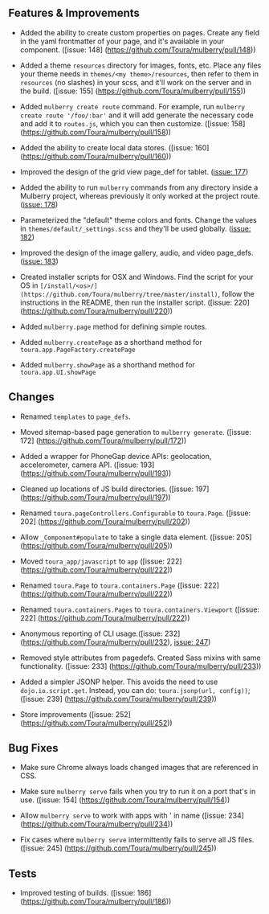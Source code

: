 ## Features & Improvements
* Added the ability to create custom properties on pages. Create any field in the yaml frontmatter of your page, and it's available in your component. ([issue: 148]
(https://github.com/Toura/mulberry/pull/148))

* Added a theme `resources` directory for images, fonts, etc. Place any files your theme needs in `themes/<my theme>/resources`, then refer to them in `resources` (no slashes) in your scss, and it'll work on the server and in the build. ([issue: 155]
(https://github.com/Toura/mulberry/pull/155))

* Added `mulberry create route` command. For example, run `mulberry create route '/foo/:bar'` and it will add generate the necessary code and add it to `routes.js`, which you can then customize. ([issue: 158]
(https://github.com/Toura/mulberry/pull/158))

* Added the ability to create local data stores.
([issue: 160]
(https://github.com/Toura/mulberry/pull/160))

* Improved the design of the grid view page_def for tablet. ([issue: 177](https://github.com/Toura/mulberry/pull/177))

* Added the ability to run `mulberry` commands from any directory inside a Mulberry project, whereas previously it only worked at the project route. ([issue: 178](https://github.com/Toura/mulberry/pull/178))

* Parameterized the "default" theme colors and fonts. Change the values in `themes/default/_settings.scss` and they'll be used globally. ([issue: 182](https://github.com/Toura/mulberry/pull/182))

* Improved the design of the image gallery, audio, and video page_defs. ([issue: 183](https://github.com/Toura/mulberry/pull/183))

* Created installer scripts for OSX and Windows. Find the script for your OS in `[/install/<os>/](https://github.com/Toura/mulberry/tree/master/install)`, follow the instructions in the README, then run the installer script.
([issue: 220]
(https://github.com/Toura/mulberry/pull/220))

* Added `mulberry.page` method for defining simple routes.

* Added `mulberry.createPage` as a shorthand method for `toura.app.PageFactory.createPage`

* Added `mulberry.showPage` as a shorthand method for `toura.app.UI.showPage`

## Changes
* Renamed `templates` to `page_defs`.

* Moved sitemap-based page generation to `mulberry generate`.
([issue: 172]
(https://github.com/Toura/mulberry/pull/172))

* Added a wrapper for PhoneGap device APIs: geolocation, accelerometer, camera API.
([issue: 193]
(https://github.com/Toura/mulberry/pull/193))

* Cleaned up locations of JS build directories.
([issue: 197]
(https://github.com/Toura/mulberry/pull/197))

* Renamed `toura.pageControllers.Configurable` to `toura.Page`.
([issue: 202]
(https://github.com/Toura/mulberry/pull/202))

* Allow `_Component#populate` to take a single data element.
([issue: 205]
(https://github.com/Toura/mulberry/pull/205))

* Moved `toura_app/javascript` to `app`
([issue: 222]
(https://github.com/Toura/mulberry/pull/222))

* Renamed `toura.Page` to `toura.containers.Page`
([issue: 222]
(https://github.com/Toura/mulberry/pull/222))

* Renamed `toura.containers.Pages` to `toura.containers.Viewport`
([issue: 222]
(https://github.com/Toura/mulberry/pull/222))

* Anonymous reporting of CLI usage.([issue: 232]
(https://github.com/Toura/mulberry/pull/232), [issue: 247](https://github.com/Toura/mulberry/pull/232))

* Removed style attributes from pagedefs. Created Sass mixins with same functionality. ([issue: 233]
(https://github.com/Toura/mulberry/pull/233))

* Added a simpler JSONP helper. This avoids the need to use `dojo.io.script.get`. Instead, you can do: `toura.jsonp(url, config))`;
([issue: 239]
(https://github.com/Toura/mulberry/pull/239))

* Store improvements
([issue: 252]
(https://github.com/Toura/mulberry/pull/252))


## Bug Fixes
* Make sure Chrome always loads changed images that are referenced in CSS. 

* Make sure `mulberry serve` fails when you try to run it on a port that's in use.
([issue: 154]
(https://github.com/Toura/mulberry/pull/154))

* Allow `mulberry serve` to work with apps with ' in name
([issue: 234]
(https://github.com/Toura/mulberry/pull/234))

* Fix cases where `mulberry serve` intermittently fails to serve all JS files.
([issue: 245]
(https://github.com/Toura/mulberry/pull/245))

## Tests
* Improved testing of builds.
([issue: 186]
(https://github.com/Toura/mulberry/pull/186))

